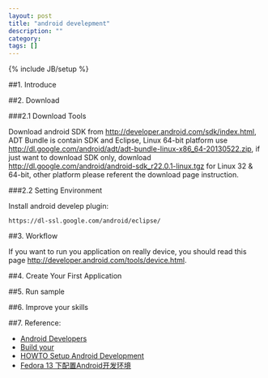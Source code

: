 ```yaml
---
layout: post
title: "android develepment"
description: ""
category: 
tags: []
---
```

{% include JB/setup %}

##1. Introduce

##2. Download

###2.1 Download Tools

Download android SDK from <http://developer.android.com/sdk/index.html>, ADT 
Bundle is contain SDK and Eclipse, Linux 64-bit platform use 
<http://dl.google.com/android/adt/adt-bundle-linux-x86_64-20130522.zip>, if just 
want to download SDK only, download <http://dl.google.com/android/android-sdk_r22.0.1-linux.tgz> 
for Linux 32 & 64-bit, other platform please referent the download page instruction. 


###2.2 Setting Environment

Install android develep plugin:  

	https://dl-ssl.google.com/android/eclipse/


##3. Workflow

If you want to run you application on really device, you should read this page 
<http://developer.android.com/tools/device.html>.

##4. Create Your First Application

##5. Run sample

##6. Improve your skills

##7. Reference:  
+ [Android Developers](http://developer.android.com/index.html)
+ [Build your](http://developer.android.com/training/basics/firstapp/index.html)
+ [HOWTO Setup Android Development](http://fedoraproject.org/wiki/HOWTO_Setup_Android_Development)
+ [Fedora 13 下配置Android开发环境](http://www.isspy.com/fedora-13-下配置android开发环境/)
